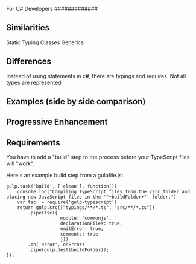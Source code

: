 For C# Developers
#############

## Similarities

Static Typing
Classes
Generics

## Differences

Instead of using statements in c#, there are typings and requires.
Not all types are represented

## Examples (side by side comparison)


## Progressive Enhancement


## Requirements

You have to add a "build" step to the process before your TypeScript files will "work".

Here's an example build step from a gulpfile.js:
```
gulp.task('build', ['clean'], function(){
	console.log("Compiling TypeScript files from the /src folder and placing new JavaScript files in the '"+buildFolder+"' folder.")		
	var tsc  = require('gulp-typescript')	
	return gulp.src(["typings/**/*.ts", "src/**/*.ts"])		
		.pipe(tsc({
		            module: 'commonjs',
		            declarationFiles: true,
		            emitError: true,
		            comments: true
		            }))		       
		.on('error', onError)
		.pipe(gulp.dest(buildFolder));		
});
```
